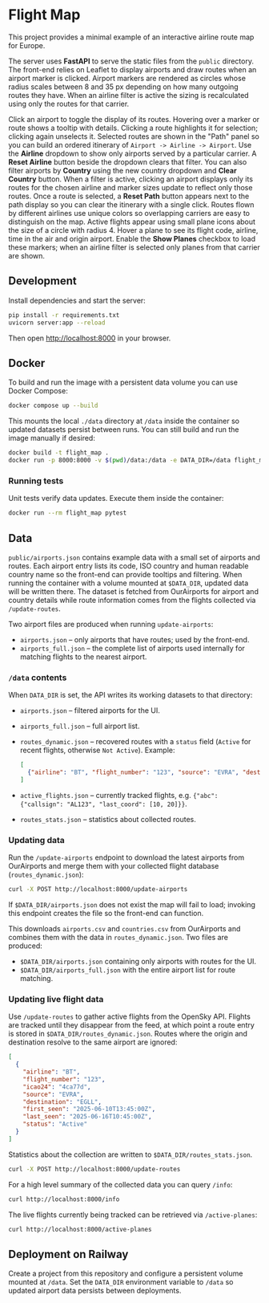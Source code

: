 # Flight Map

This project provides a minimal example of an interactive airline route map for Europe.

The server uses **FastAPI** to serve the static files from the `public` directory. The front-end relies on Leaflet to display airports and draw routes when an airport marker is clicked. Airport markers are rendered as circles whose radius scales between 8 and 35&nbsp;px depending on how many outgoing routes they have. When an airline filter is active the sizing is recalculated using only the routes for that carrier.

Click an airport to toggle the display of its routes. Hovering over a marker or
route shows a tooltip with details. Clicking a route highlights it for
selection; clicking again unselects it. Selected routes are shown in the
"Path" panel so you can build an ordered itinerary of
`Airport -> Airline -> Airport`. Use the **Airline** dropdown to show only
airports served by a particular carrier. A **Reset Airline** button beside the
dropdown clears that filter. You can also filter airports by **Country** using
the new country dropdown and **Clear Country** button. When a filter is active,
clicking an airport displays only its routes for the chosen airline and marker
sizes update to reflect only those routes. Once a route is selected, a **Reset Path** button
appears next to the path display so you can clear the itinerary with a single
click.
Routes flown by different airlines use unique colors so overlapping carriers are
easy to distinguish on the map.
Active flights appear using small plane icons about the size of a circle with
radius&nbsp;4. Hover a plane to see its flight code, airline, time in the air
and origin airport. Enable the **Show Planes** checkbox to load these markers;
when an airline filter is selected only planes from that carrier are shown.

## Development

Install dependencies and start the server:

```bash
pip install -r requirements.txt
uvicorn server:app --reload
```

Then open [http://localhost:8000](http://localhost:8000) in your browser.

## Docker

To build and run the image with a persistent data volume you can use Docker
Compose:

```bash
docker compose up --build
```

This mounts the local `./data` directory at `/data` inside the container so
updated datasets persist between runs. You can still build and run the image
manually if desired:

```bash
docker build -t flight_map .
docker run -p 8000:8000 -v $(pwd)/data:/data -e DATA_DIR=/data flight_map
```

### Running tests

Unit tests verify data updates. Execute them inside the container:

```bash
docker run --rm flight_map pytest
```

## Data

`public/airports.json` contains example data with a small set of airports and routes. Each airport entry lists its code, ISO country and human readable country name so the front-end can provide tooltips and filtering. When running the container with a volume mounted at `$DATA_DIR`, updated data will be written there. The dataset is fetched from OurAirports for airport and country details while route information comes from the flights collected via `/update-routes`.

Two airport files are produced when running `update-airports`:

* `airports.json` – only airports that have routes; used by the front-end.
* `airports_full.json` – the complete list of airports used internally for matching flights to the nearest airport.

### `/data` contents

When `DATA_DIR` is set, the API writes its working datasets to that directory:

* `airports.json` – filtered airports for the UI.
* `airports_full.json` – full airport list.
* `routes_dynamic.json` – recovered routes with a `status` field (`Active` for recent flights, otherwise `Not Active`). Example:

  ```json
  [
    {"airline": "BT", "flight_number": "123", "source": "EVRA", "destination": "EGLL", "status": "Active"}
  ]
  ```
* `active_flights.json` – currently tracked flights, e.g. `{"abc": {"callsign": "AL123", "last_coord": [10, 20]}}`.
* `routes_stats.json` – statistics about collected routes.

### Updating data

Run the `/update-airports` endpoint to download the latest airports from OurAirports and merge them with your collected flight database (`routes_dynamic.json`):

```bash
curl -X POST http://localhost:8000/update-airports
```

If `$DATA_DIR/airports.json` does not exist the map will fail to load; invoking
this endpoint creates the file so the front-end can function.

This downloads `airports.csv` and `countries.csv` from OurAirports and combines them with the data in `routes_dynamic.json`. Two files are produced:

* `$DATA_DIR/airports.json` containing only airports with routes for the UI.
* `$DATA_DIR/airports_full.json` with the entire airport list for route matching.

### Updating live flight data

Use `/update-routes` to gather active flights from the OpenSky API. Flights are tracked until they disappear from the feed, at which point a route entry is stored in `$DATA_DIR/routes_dynamic.json`. Routes where the origin and destination resolve to the same airport are ignored:

```json
[
  {
    "airline": "BT",
    "flight_number": "123",
    "icao24": "4ca77d",
    "source": "EVRA",
    "destination": "EGLL",
    "first_seen": "2025-06-10T13:45:00Z",
    "last_seen": "2025-06-16T10:45:00Z",
    "status": "Active"
  }
]
```

Statistics about the collection are written to `$DATA_DIR/routes_stats.json`.

```bash
curl -X POST http://localhost:8000/update-routes
```

For a high level summary of the collected data you can query `/info`:

```bash
curl http://localhost:8000/info
```

The live flights currently being tracked can be retrieved via `/active-planes`:

```bash
curl http://localhost:8000/active-planes
```


## Deployment on Railway

Create a project from this repository and configure a persistent volume mounted at `/data`. Set the `DATA_DIR` environment variable to `/data` so updated airport data persists between deployments.
